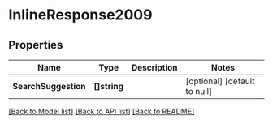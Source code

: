 # InlineResponse2009

## Properties
Name | Type | Description | Notes
------------ | ------------- | ------------- | -------------
**SearchSuggestion** | **[]string** |  | [optional] [default to null]

[[Back to Model list]](../README.md#documentation-for-models) [[Back to API list]](../README.md#documentation-for-api-endpoints) [[Back to README]](../README.md)


